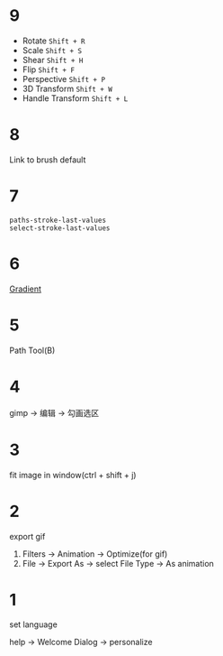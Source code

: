 # 9

- Rotate `Shift + R`
- Scale `Shift + S`
- Shear `Shift + H`
- Flip `Shift + F`
- Perspective `Shift + P`
- 3D Transform `Shift + W`
- Handle Transform `Shift + L`

# 8

Link to brush default

# 7

`paths-stroke-last-values`  
`select-stroke-last-values`

# 6

[Gradient](https://docs.gimp.org/2.10/en/gimp-tool-gradient.html)

# 5

Path Tool(B)

# 4

gimp -> 编辑 -> 勾画选区

# 3

fit image in window(ctrl + shift + j)

# 2

export gif

1. Filters -> Animation -> Optimize(for gif)
2. File -> Export As -> select File Type -> As animation

# 1

set language

help -> Welcome Dialog -> personalize
